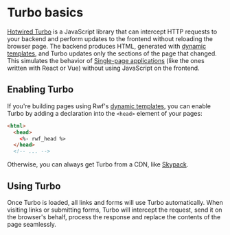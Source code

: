 # Turbo basics

[Hotwired Turbo](https://turbo.hotwired.dev/) is a JavaScript library that can intercept HTTP requests to your backend and perform  updates to the frontend without reloading the browser page. The backend produces HTML, generated with [dynamic templates](../templates/), and Turbo updates only the sections of the page that changed. This simulates the behavior of [Single-page applications](https://en.wikipedia.org/wiki/Single-page_application) (like the ones written with React or Vue) without using JavaScript on the frontend.

## Enabling Turbo

If you're building pages using Rwf's [dynamic templates](../templates/), you can enable Turbo by adding a declaration into the `<head>` element of your pages:

```html
<html>
  <head>
    <%- rwf_head %>
  </head>
  <!-- ... -->
```

Otherwise, you can always get Turbo from a CDN, like [Skypack](https://www.skypack.dev/view/@hotwired/turbo).

## Using Turbo

Once Turbo is loaded, all links and forms will use Turbo automatically. When visiting links or submitting forms, Turbo will intercept the request, send it on the browser's behalf, process the response and replace the contents of the page seamlessly.
